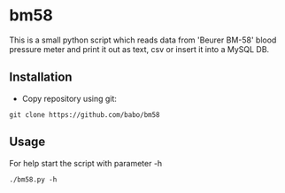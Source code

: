 # bm58
This is a small python script which reads data from 'Beurer BM-58' blood pressure meter and print it out as text, csv or insert it into a MySQL DB.

## Installation
* Copy repository using git:
```
git clone https://github.com/babo/bm58
```
## Usage
For help start the script with parameter -h
```
./bm58.py -h
```
